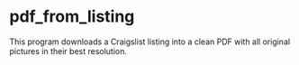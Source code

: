# pdf_from_listing
This program downloads a Craigslist listing into a clean PDF with all original pictures in their best resolution.
